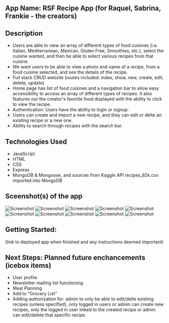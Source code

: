 ## App Name: RSF Recipe App  (for Raquel, Sabrina, Frankie - the creators)

## Description
* Users are able to view an array of different types of food cuisines (i.e. Italian, Mediterranean, Mexican, Gluten Free, Smoothies, etc.), select the cuisine wanted, and then be able to select various recipes from that cuisine.
* We want users to be able to view a photo and name of a recipe, from a food cuisine selected, and see the details of the recipe.
* Full stack CRUD website (routes included: index, show, new, create, edit, delete, update)
* Home page has list of food cuisines and a navigation bar to allow easy accessibility to access an array of different types of recipes. It also features our the creator's favorite food displayed with the ability to click to view the recipe.
* Authentication: Users have the ability to login or signup.
* Users can create and import a new recipe, and they can edit or delte an existing recipe or a new one.
* Ability to search through recipes with the search bar.

## Technologies Used
* JavaScript
* HTML
* CSS
* Express
* MongoDB & Mongoose, and sources from Kaggle API recipes_82k.csv imported into MongoDB

## Sceenshot(s) of the app
![Screenshot](/public/assets/Screenshot1.png)
![Screenshot](/public/assets/Screenshot2.png)
![Screenshot](/public/assets/Screenshot3.png)
![Screenshot](/public/assets/Screenshot4.png)
![Screenshot](/public/assets/Screenshot5.png)
![Screenshot](/public/assets/Screenshot6.png)
![Screenshot](/public/assets/Screenshot7.png)
![Screenshot](/public/assets/Screenshot8.png)
![Screenshot](/public/assets/Screenshot9.png)
![Screenshot](/public/assets/Screenshot10.png)

## Getting Started:
(link to deployed app when finished and any instructions deemed important)

## Next Steps: Planned future enchancements (icebox items)
* User profile
* Newsletter mailing list functioning
* Meal Planning
* Add to "Grocery List"
* Adding authorization for: admin to only be able to edit/delte existing recipes (unless specified), only logged in users or admin can create new recipes, only the logged in user linked to the created recipe or admin can edit/delete that specific recipe.

